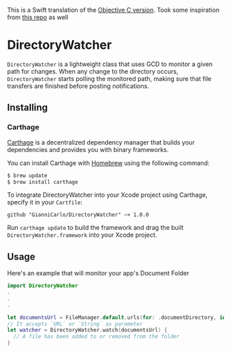This is a Swift translation of the [Objective C version](https://github.com/hwaxxer/MHWDirectoryWatcher). Took some inspiration from [this repo](https://github.com/dagostini/DAFileMonitor/tree/blog_dispatch_sources) as well

# DirectoryWatcher
`DirectoryWatcher` is a lightweight class that uses GCD to monitor a given path for changes.
When any change to the directory occurs, `DirectoryWatcher` starts polling the monitored path, making sure that file transfers are finished before posting notifications.

## Installing
### Carthage

[Carthage](https://github.com/Carthage/Carthage) is a decentralized dependency manager that builds your dependencies and provides you with binary frameworks.

You can install Carthage with [Homebrew](https://brew.sh/) using the following command:

```bash
$ brew update
$ brew install carthage
```

To integrate DirectoryWatcher into your Xcode project using Carthage, specify it in your `Cartfile`:

```ogdl
github "GianniCarlo/DirectoryWatcher" ~> 1.0.0
```

Run `carthage update` to build the framework and drag the built `DirectoryWatcher.framework` into your Xcode project.

## Usage

Here's an example that will monitor your app's Document Folder

```swift
import DirectoryWatcher
.
.
.

let documentsUrl = FileManager.default.urls(for: .documentDirectory, in: .userDomainMask).first!
// It accepts `URL` or `String` as parameter
let watcher = DirectoryWatcher.watch(documentsUrl) {
  // A file has been added to or removed from the folder
}
```
